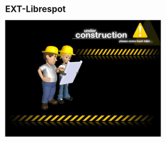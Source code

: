 # EXT-Librespot

![](https://raw.githubusercontent.com/bugsounet/coding/main/underconstruction.gif)
